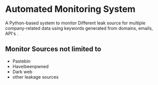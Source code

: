 # Automated Monitoring System

A Python-based system to monitor Different leak source for multiple company-related data using keywords generated from domains, emails, API's .

## Monitor Sources not limited to

- Pastebin
- Haveibeenpwned
- Dark web
- other leakage sources

